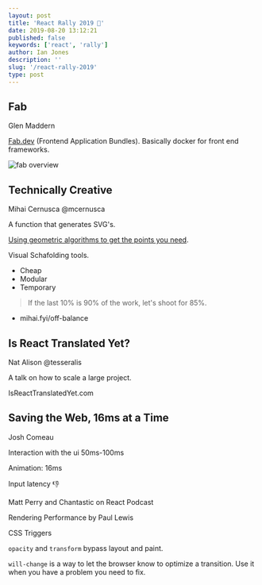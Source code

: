 ```yaml
---
layout: post
title: 'React Rally 2019 🦑'
date: 2019-08-20 13:12:21
published: false
keywords: ['react', 'rally']
author: Ian Jones
description: ''
slug: '/react-rally-2019'
type: post
---
```


## Fab

Glen Maddern

[Fab.dev](https://fab.dev) (Frontend Application Bundles). Basically docker for
front end frameworks.

![fab overview](fab-overview.png)

## Technically Creative

Mihai Cernusca @mcernusca

A function that generates SVG's.

[Using geometric algorithms to get the points you need](https://github.com/williamfiset/algorithms).

Visual Schafolding tools.

- Cheap
- Modular
- Temporary

> If the last 10% is 90% of the work, let's shoot for 85%.

- mihai.fyi/off-balance

## Is React Translated Yet?

Nat Alison @tesseralis

A talk on how to scale a large project.

IsReactTranslatedYet.com

## Saving the Web, 16ms at a Time

Josh Comeau

Interaction with the ui 50ms-100ms

Animation: 16ms

Input latency 👎

Matt Perry and Chantastic on React Podcast

Rendering Performance by Paul Lewis

CSS Triggers

`opacity` and `transform` bypass layout and paint.

`will-change` is a way to let the browser know to optimize a transition. Use it when
you have a problem you need to fix.
